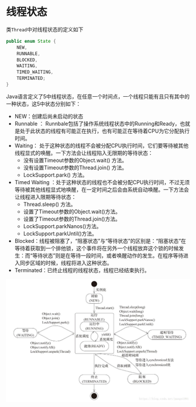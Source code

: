 # 线程状态

类`Thread`中对线程状态的定义如下
``` java
public enum State {
    NEW,
    RUNNABLE,
    BLOCKED,
    WAITING,
    TIMED_WAITING,
    TERMINATED;
}
```

Java语言定义了5中线程状态，在任意一个时间点，一个线程只能有且只有其中的一种状态，这5中状态分别如下：

- NEW：创建后尚未启动的状态
- Runnable ： Runnbale包括了操作系统线程状态中的Running和Ready，也就是处于此状态的线程有可能正在执行，也有可能正在等待着CPU为它分配执行时间。
- Waiting： 处于这种状态的线程不会被分配CPU执行时间，它们要等待被其他线程显式的唤醒。一下方法会让线程陷入无限期的等待状态：
   - 没有设置Timeout参数的Object.wait() 方法。
   - 没有设置Timeout参数的Thread.join() 方法。
   - LockSupport.park() 方法。 
- Timed Waiting ：处于这种状态的线程也不会被分配CPU执行时间，不过无须等待被其他线程显式地唤醒，在一定时间之后会由系统自动唤醒。一下方法会让线程进入限期等待状态：
   - Thread.sleep() 方法。
   - 设置了Timeout参数的Object.wait()方法。
   - 设置了Timeout参数的Thread.join()方法。
   - LockSupport.parkNanos()方法。
   - LockSupport.parkUntil()方法。
- Blocked：线程被阻塞了，“阻塞状态”与“等待状态”的区别是：“阻塞状态”在等待着获取到一个排他锁，这个事件将在另外一个线程放弃这个锁的时候发生：而“等待状态”则是在等待一段时间，或者唤醒动作的发生。在程序等待进入同步区域的时候，线程将进入这种状态。
- Terminated：已终止线程的线程状态，线程已经结束执行。

![](../../../img/java/多线程/3.jfif)